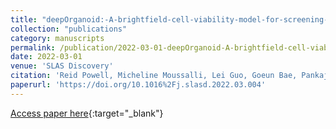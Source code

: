 ```yaml
---
title: "deepOrganoid:-A-brightfield-cell-viability-model-for-screening-matrix-embedded-organoids"
collection: "publications"
category: manuscripts
permalink: /publication/2022-03-01-deepOrganoid-A-brightfield-cell-viability-model-for-screening-matrix-embedded-organoids
date: 2022-03-01
venue: 'SLAS Discovery'
citation: 'Reid Powell, Micheline Moussalli, Lei Guo, Goeun Bae, Pankaj Singh, Clifford Stephan, Imad Shureiqi, Peter Davies. &quot;deepOrganoid:-A-brightfield-cell-viability-model-for-screening-matrix-embedded-organoids.&quot; SLAS Discovery, 2022.'
paperurl: 'https://doi.org/10.1016%2Fj.slasd.2022.03.004'
---
```


[Access paper here](https://doi.org/10.1016%2Fj.slasd.2022.03.004){:target="_blank"}

